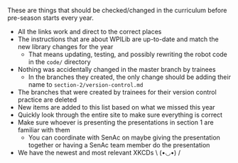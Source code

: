 These are things that should be checked/changed in the curriculum before pre-season starts every year.

- All the links work and direct to the correct places
- The instructions that are about WPILib are up-to-date and match the new library changes for the year
    - That means updating, testing, and possibly rewriting the robot code in the `code/` directory
- Nothing was accidentally changed in the master branch by trainees
    - In the branches they created, the only change should be adding their name to `section-2/version-control.md`
- The branches that were created by trainees for their version control practice are deleted
- New items are added to this list based on what we missed this year
- Quickly look through the entire site to make sure everything is correct
- Make sure whoever is presenting the presentations in section 1 are familiar with them
    - You can coordinate with SenAc on maybe giving the presentation together or having a SenAc team member do the presentation
- We have the newest and most relevant XKCDs \ (•◡•) /